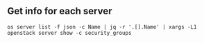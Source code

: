 
## Get info for each server

```
os server list -f json -c Name | jq -r '.[].Name' | xargs -L1 openstack server show -c security_groups
```
